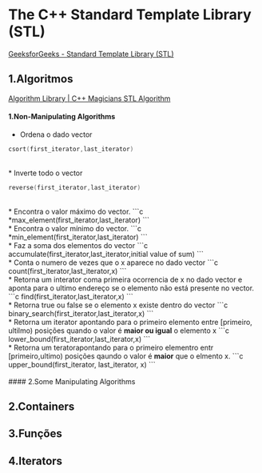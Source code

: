 # The C++ Standard Template Library (STL)

[GeeksforGeeks - Standard Template Library (STL)](https://www.geeksforgeeks.org/the-c-standard-template-library-stl/)


## 1.Algoritmos
[Algorithm Library | C++ Magicians STL Algorithm](https://www.geeksforgeeks.org/c-magicians-stl-algorithms/)

 
#### 1.Non-Manipulating Algorithms

* Ordena o dado vector 

```c
csort(first_iterator,last_iterator)
```
<br>
* Inverte todo o vector

```c
reverse(first_iterator,last_iterator)
```
<br>
* Encontra o valor máximo do vector.
```c
*max_element(first_iterator,last_iterator)
```
<br>
* Encontra o valor mínimo do vector.
```c
*min_element(first_iterator,last_iterator)
```
<br>
* Faz a soma dos elementos do vector
```c
accumulate(first_iterator,last_iterator,initial value of sum)
```
<br>
* Conta o numero de vezes que o x aparece no dado vector
```c
count(first_iterator,last_iterator,x)
```
<br>
* Retorna um interator coma primeira ocorrencia de x no dado vector e aponta para o ultimo endereço se o elemento não está presente no vector.
```c
find(first_iterator,last_iterator,x)
```
<br>
* Retorna true ou false se o elemento x existe dentro do vector
```c
binary_search(first_iterator,last_iterator,x)
```
<br>
* Retorna um iterator apontando para o primeiro elemento entre [primeiro, ultilmo) posições quando o valor é <b>maior ou igual</b> o elemento x
```c
lower_bound(first_iterator,last_iterator,x)
```
<br>
* Retorna um teratorapontando para o primeiro elementro entr [primeiro,ultimo) posições qaundo o valor é <b>maior</b> que o elmento x.
```c
upper_bound(first_iterator, last_iterator, x)
```
<br><br>
#### 2.Some Manipulating Algorithms
            
## 2.Containers


## 3.Funções


## 4.Iterators

